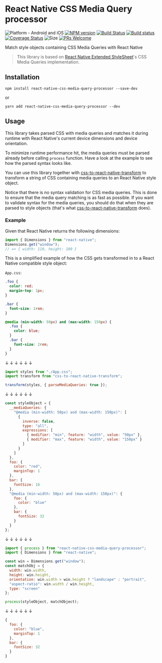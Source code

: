 # React Native CSS Media Query processor

![Platform - Android and iOS](https://img.shields.io/badge/platform-Android%20%7C%20iOS-blue.svg)
[![NPM version](http://img.shields.io/npm/v/react-native-css-media-query-processor.svg)](https://www.npmjs.org/package/react-native-css-media-query-processor)
[![Build Status](https://travis-ci.org/kristerkari/react-native-css-media-query-processor.svg?branch=master)](https://travis-ci.org/kristerkari/react-native-css-media-query-processor)
[![Build status](https://ci.appveyor.com/api/projects/status/1itowtpn7a51rc5x/branch/master?svg=true)](https://ci.appveyor.com/project/kristerkari/react-native-css-media-query-processor/branch/master)
[![Coverage Status](https://coveralls.io/repos/github/kristerkari/react-native-css-media-query-processor/badge.svg?branch=master)](https://coveralls.io/github/kristerkari/react-native-css-media-query-processor?branch=master)
![Size](https://img.shields.io/bundlephobia/minzip/react-native-css-media-query-processor.svg)
[![PRs Welcome](https://img.shields.io/badge/PRs-welcome-brightgreen.svg)](https://egghead.io/courses/how-to-contribute-to-an-open-source-project-on-github)

Match style objects containing CSS Media Queries with React Native

> This library is based on [React Native Extended StyleSheet](https://github.com/vitalets/react-native-extended-stylesheet)'s CSS Media Queries implementation.

## Installation

```
npm install react-native-css-media-query-processor --save-dev
```

or

```
yarn add react-native-css-media-query-processor --dev
```

## Usage

This library takes parsed CSS with media queries and matches it during runtime with React Native's current device dimensions and device orientation.

To minimize runtime performance hit, the media queries must be parsed already before calling `process` function. Have a look at the example to see how the parsed syntax looks like.

You can use this library together with [css-to-react-native-transform](https://github.com/kristerkari/css-to-react-native-transform) to transform a string of CSS containing media queries to an React Native style object.

Notice that there is no syntax validation for CSS media queries. This is done to ensure that the media query matching is as fast as possible. If you want to validate syntax for the media queries, you should do that when they are parsed to style objects (that's what [css-to-react-native-transform](https://github.com/kristerkari/css-to-react-native-transform) does).

### Example

Given that React Native returns the following dimensions:

```js
import { Dimensions } from "react-native";
Dimensions.get("window");
// => { width: 110, height: 100 }
```

This is a simplified example of how the CSS gets transformed in to a React Native compatible style object:

`App.css`:

```css
.foo {
  color: red;
  margin-top: 1px;
}

.bar {
  font-size: 1rem;
}

@media (min-width: 50px) and (max-width: 150px) {
  .foo {
    color: blue;
  }
  .bar {
    font-size: 2rem;
  }
}
```

↓ ↓ ↓ ↓ ↓ ↓

```js
import styles from "./App.css";
import transform from "css-to-react-native-transform";

transform(styles, { parseMediaQueries: true });
```

↓ ↓ ↓ ↓ ↓ ↓

```js
const styleObject = {
  __mediaQueries: {
    "@media (min-width: 50px) and (max-width: 150px)": [
      {
        inverse: false,
        type: "all",
        expressions: [
          { modifier: "min", feature: "width", value: "50px" },
          { modifier: "max", feature: "width", value: "150px" }
        ]
      }
    ]
  },
  foo: {
    color: "red",
    marginTop: 1
  },
  bar: {
    fontSize: 16
  },
  "@media (min-width: 50px) and (max-width: 150px)": {
    foo: {
      color: "blue"
    },
    bar: {
      fontSize: 32
    }
  }
};
```

↓ ↓ ↓ ↓ ↓ ↓

```js
import { process } from "react-native-css-media-query-processor";
import { Dimensions } from "react-native";

const win = Dimensions.get("window");
const matchObj = {
  width: win.width,
  height: win.height,
  orientation: win.width > win.height ? "landscape" : "portrait",
  "aspect-ratio": win.width / win.height,
  type: "screen"
};

process(styleObject, matchObject);
```

↓ ↓ ↓ ↓ ↓ ↓

```js
{
  foo: {
    color: "blue",
    marginTop: 1
  },
  bar: {
    fontSize: 32
  }
}
```
